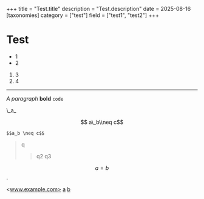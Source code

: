 +++
title = "Test.title"
description = "Test.description"
date = 2025-08-16
[taxonomies]
category = ["test"]
field = ["test1", "test2"]
+++

# Test
* 1
* 2
1. 3
1. 4
---
_A paragraph_ __bold__ `code`

\\\_a\_

$$ a\_b\\neq c$$

`$$a_b \neq c$$`

> q
> > q2
> q3

$$a=b$$.

<www.example.com> [a](www.example.com) [b][c]

[c]: www.example.com
